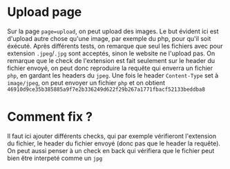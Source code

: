 # Upload page

Sur la page `page=upload`, on peut upload des images. Le but évident ici est d'upload autre chose qu'une image, par exemple du php, pour qu'il soit éxécuté.
Après différents tests, on remarque que seul les fichiers avec pour extension `.jpeg`/`.jpg` sont acceptés, sinon le website ne l'upload pas.
On remarque que le check de l'extension est fait seulement sur le header du fichier envoyé, on peut donc reproduire la requête qui enverra un fichier `php`, en gardant les headers du `jpeg`.
Une fois le header `Content-Type` set à `image/jpeg`, on peut envoyer un fichier `php` et on obtient `46910d9ce35b385885a9f7e2b336249d622f29b267a1771fbacf52133beddba8`

# Comment fix ?

Il faut ici ajouter différents checks, qui par exemple vérifieront l'extension du fichier, le header du fichier envoyé (donc pas que le header la requête). On peut aussi penser à un check en back qui vérifiera que le fichier peut bien être interpeté comme un `jpg`

